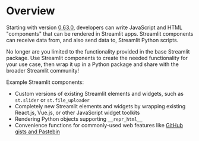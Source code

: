 # Overview

Starting with version [0.63.0](http://localhost:8000/changelog.html#version-0-63-0), developers can write JavaScript and HTML "components" that can be rendered in Streamlit apps. Streamlit components can receive data from, and also send data to, Streamlit Python scripts.

No longer are you limited to the functionality provided in the base Streamlit package. Use Streamlit components to create the needed functionality for your use case, then wrap it up in a Python package and share with the broader Streamlit community!

Example Streamlit components:

- Custom versions of existing Streamlit elements and widgets, such as `st.slider` or `st.file_uploader`
- Completely new Streamlit elements and widgets by wrapping existing React.js, Vue.js, or other JavaScript widget toolkits
- Rendering Python objects supporting `__repr_html__`
- Convenience functions for commonly-used web features like [GitHub gists and Pastebin](https://github.com/randyzwitch/streamlit-embedcode)
